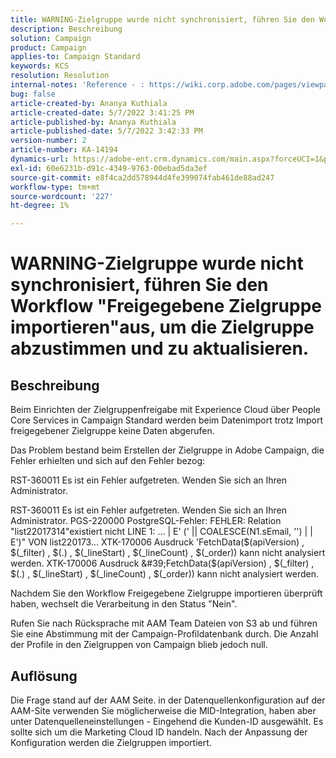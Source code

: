 ```yaml
---
title: WARNING-Zielgruppe wurde nicht synchronisiert, führen Sie den Workflow "Freigegebene Zielgruppe importieren"aus, um die Zielgruppe abzustimmen und zu aktualisieren.
description: Beschreibung
solution: Campaign
product: Campaign
applies-to: Campaign Standard
keywords: KCS
resolution: Resolution
internal-notes: 'Reference - : https://wiki.corp.adobe.com/pages/viewpage.action?pageId=1061261145#space-menu-link-content  Resolved in - https://jira.corp.adobe.com/browse/CAMP-34744'
bug: false
article-created-by: Ananya Kuthiala
article-created-date: 5/7/2022 3:41:25 PM
article-published-by: Ananya Kuthiala
article-published-date: 5/7/2022 3:42:33 PM
version-number: 2
article-number: KA-14194
dynamics-url: https://adobe-ent.crm.dynamics.com/main.aspx?forceUCI=1&pagetype=entityrecord&etn=knowledgearticle&id=0544c621-1cce-ec11-a7b5-0022480a8e40
exl-id: 60e6231b-d91c-4349-9763-00ebad5da3ef
source-git-commit: e8f4ca2dd578944d4fe399074fab461de88ad247
workflow-type: tm+mt
source-wordcount: '227'
ht-degree: 1%

---
```


# WARNING-Zielgruppe wurde nicht synchronisiert, führen Sie den Workflow &quot;Freigegebene Zielgruppe importieren&quot;aus, um die Zielgruppe abzustimmen und zu aktualisieren.

## Beschreibung


Beim Einrichten der Zielgruppenfreigabe mit Experience Cloud über People Core Services in Campaign Standard werden beim Datenimport trotz Import freigegebener Zielgruppe keine Daten abgerufen.

Das Problem bestand beim Erstellen der Zielgruppe in Adobe Campaign, die Fehler erhielten und sich auf den Fehler bezog:



RST-360011 Es ist ein Fehler aufgetreten. Wenden Sie sich an Ihren Administrator.

RST-360011 Es ist ein Fehler aufgetreten. Wenden Sie sich an Ihren Administrator.
PGS-220000 PostgreSQL-Fehler: FEHLER: Relation &quot;list22017314&quot;existiert nicht LINE 1: ... | E&#39; (&#39; || COALESCE(N1.sEmail, &#39;&#39;) | | E&#39;)&quot; VON list220173... XTK-170006 Ausdruck &#39;FetchData($(apiVersion) , $(_filter) , $(.) , $(_lineStart) , $(_lineCount) , $(_order)) kann nicht analysiert werden.
XTK-170006 Ausdruck &#39;FetchData($(apiVersion) , $(_filter) , $(.) , $(_lineStart) , $(_lineCount) , $(_order)) kann nicht analysiert werden.





Nachdem Sie den Workflow Freigegebene Zielgruppe importieren überprüft haben, wechselt die Verarbeitung in den Status &quot;Nein&quot;.

Rufen Sie nach Rücksprache mit AAM Team Dateien von S3 ab und führen Sie eine Abstimmung mit der Campaign-Profildatenbank durch. Die Anzahl der Profile in den Zielgruppen von Campaign blieb jedoch null.


## Auflösung


Die Frage stand auf der AAM Seite. in der Datenquellenkonfiguration auf der AAM-Site verwenden Sie möglicherweise die MID-Integration, haben aber unter Datenquelleneinstellungen - Eingehend die Kunden-ID ausgewählt. Es sollte sich um die Marketing Cloud ID handeln. Nach der Anpassung der Konfiguration werden die Zielgruppen importiert.
